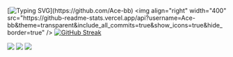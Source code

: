 [![Typing SVG](https://readme-typing-svg.demolab.com/?lines=Welcome+to+my+repo;)](https://github.com/Ace-bb)
<img align="right" width="400" src="https://github-readme-stats.vercel.app/api?username=Ace-bb&theme=transparent&include_all_commits=true&show_icons=true&hide_border=true" />
[![GitHub Streak](https://streak-stats.demolab.com/?user=Ace-bb)](https://git.io/streak-stats)

<img align="center" src="https://github-readme-stats.vercel.app/api/wakatime?username=Ace-bb&theme=transparent&hide_border=true&layout=compact&langs_count=22" />

<img align="center" src="https://github-readme-stats.vercel.app/api/top-langs/?username=Ace-bb&theme=transparent&hide_border=true&layout=donut-vertical&langs_count=6" />

<img align="center" src="https://skillicons.dev/icons?i=Ace-bb&theme=light" />

<!--
**Ace-bb/Ace-bb** is a ✨ _special_ ✨ repository because its `README.md` (this file) appears on your GitHub profile.


Here are some ideas to get you started:

- 🔭 I’m currently working on ...
- 🌱 I’m currently learning ...
- 👯 I’m looking to collaborate on ...
- 🤔 I’m looking for help with ...
- 💬 Ask me about ...
- 📫 How to reach me: ...
- 😄 Pronouns: ...
- ⚡ Fun fact: ...
-->
